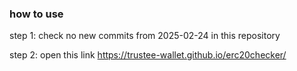 
### how to use

step 1: check no new commits from 2025-02-24 in this repository

step 2: open this link https://trustee-wallet.github.io/erc20checker/
